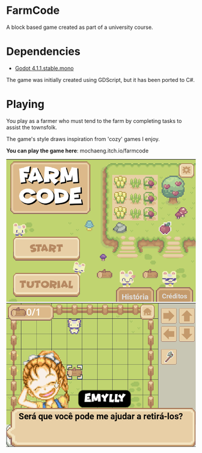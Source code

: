 # FarmCode

A block based game created as part of a university course.

# Dependencies

- [Godot 4.1.1.stable.mono](https://godotengine.org/)

The game was initially created using GDScript, but it has been ported to C#.

# Playing

You play as a farmer who must tend to the farm by completing tasks to assist the townsfolk. 

The game's style draws inspiration from 'cozy' games I enjoy.

**You can play the game here**: mochaeng.itch.io/farmcode

![1](imgs/1.png)
![2](imgs/2.png)
